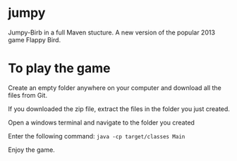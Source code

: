 # jumpy

Jumpy-Birb in a full Maven stucture.
A new version of the popular 2013 game Flappy Bird. 



# To play the game


Create an empty folder anywhere on your computer and download all the files from Git.

If you downloaded the zip file, extract the files in the folder you just created.

Open a windows terminal and navigate to the folder you created

Enter the following command: ``java -cp target/classes Main``

Enjoy the game.
